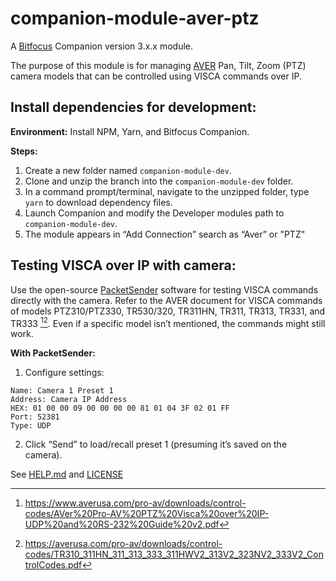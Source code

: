 # companion-module-aver-ptz
A [Bitfocus](https://github.com/bitfocus) Companion version 3.x.x module.

The purpose of this module is for managing [AVER](https://averusa.com/products/ptz-camera/) Pan, Tilt, Zoom (PTZ) camera models that can be controlled using VISCA commands over IP. 

## Install dependencies for development:

**Environment:**
Install NPM, Yarn, and Bitfocus Companion.

**Steps:**
1. Create a new folder named <code>companion-module-dev</code>.
2. Clone and unzip the branch into the <code>companion-module-dev</code> folder.
3. In a command prompt/terminal, navigate to the unzipped folder, type <code>yarn</code> to download dependency files.
4. Launch Companion and modify the Developer modules path to <code>companion-module-dev</code>.
5. The module appears in “Add Connection” search as “Aver” or "PTZ"

## Testing VISCA over IP with camera:

Use the open-source [PacketSender](https://packetsender.com/) software for testing VISCA commands directly with the camera. Refer to the AVER document for VISCA commands of models PTZ310/PTZ330, TR530/320, TR311HN, TR311, TR313, TR331, and TR333 [^1][^2]. Even if a specific model isn’t mentioned, the commands might still work.

**With PacketSender:**
1. Configure settings: 
```
Name: Camera 1 Preset 1
Address: Camera IP Address
HEX: 01 00 00 09 00 00 00 00 81 01 04 3F 02 01 FF
Port: 52381
Type: UDP
```
2. Click “Send” to load/recall preset 1 (presuming it’s saved on the camera). 

[^1]: https://www.averusa.com/pro-av/downloads/control-codes/AVer%20Pro-AV%20PTZ%20Visca%20over%20IP-UDP%20and%20RS-232%20Guide%20v2.pdf
[^2]: https://averusa.com/pro-av/downloads/control-codes/TR310_311HN_311_313_333_311HWV2_313V2_323NV2_333V2_ControlCodes.pdf

See [HELP.md](./HELP.md) and [LICENSE](./LICENSE)